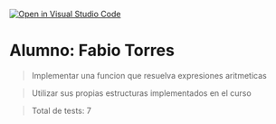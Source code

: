 [![Open in Visual Studio Code](https://classroom.github.com/assets/open-in-vscode-c66648af7eb3fe8bc4f294546bfd86ef473780cde1dea487d3c4ff354943c9ae.svg)](https://classroom.github.com/online_ide?assignment_repo_id=7624444&assignment_repo_type=AssignmentRepo)
# Alumno: Fabio Torres

> Implementar una funcion que resuelva expresiones aritmeticas

> Utilizar sus propias estructuras implementados en el curso

>Total de tests: 7
